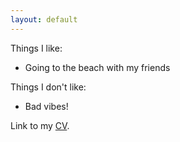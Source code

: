```yaml
---
layout: default
---
```


Things I like: 
- Going to the beach with my friends

Things I don't like: 
- Bad vibes!

Link to my [CV](./cv.md).
